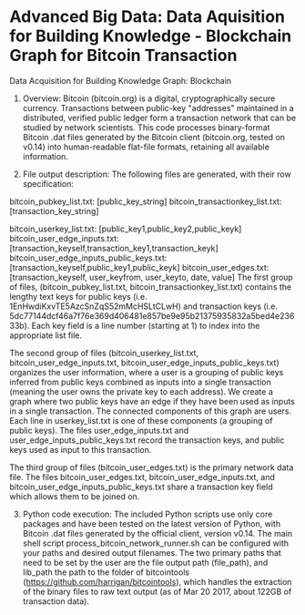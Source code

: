 # Advanced Big Data: Data Aquisition for Building Knowledge - Blockchain Graph for Bitcoin Transaction
Data Acquisition for Building Knowledge Graph: Blockchain 

1.	Overview:
Bitcoin (bitcoin.org) is a digital, cryptographically secure currency. Transactions between public-key "addresses" maintained in a distributed, verified public ledger form a transaction network that can be studied by network scientists. This code processes binary-format Bitcoin .dat files generated by the Bitcoin client (bitcoin.org, tested on v0.14) into human-readable flat-file formats, retaining all available information. 

2.	File output description:
The following files are generated, with their row specification:

bitcoin_pubkey_list.txt: [public_key_string]
bitcoin_transactionkey_list.txt: [transaction_key_string]

bitcoin_userkey_list.txt: [public_key1,public_key2,public_keyk]
bitcoin_user_edge_inputs.txt: [transaction_keyself,transaction_key1,transaction_keyk]
bitcoin_user_edge_inputs_public_keys.txt: [transaction_keyself,public_key1,public_keyk]
bitcoin_user_edges.txt: [transaction_keyself, user_keyfrom, user_keyto, date, value]
The first group of files, (bitcoin_pubkey_list.txt, bitcoin_transactionkey_list.txt) contains the lengthy text keys for public keys (i.e. 1EnHwdiKxvTE5AzcSnZqS52mMcHSLtCLwH) and transaction keys (i.e. 5dc77144dcf46a7f76e369d406481e857be9e95b21375935832a5bed4e23633b). Each key field is a line number (starting at 1) to index into the appropriate list file. 

The second group of files (bitcoin_userkey_list.txt, bitcoin_user_edge_inputs.txt, bitcoin_user_edge_inputs_public_keys.txt) organizes the user information, where a user is a grouping of public keys inferred from public keys combined as inputs into a single transaction (meaning the user owns the private key to each address).  We create a graph where two public keys have an edge if they have been used as inputs in a single transaction. The connected components of this graph are users. Each line in userkey_list.txt is one of these components (a grouping of public keys). The files user_edge_inputs.txt and user_edge_inputs_public_keys.txt record the transaction keys, and public keys used as input to this transaction.

The third group of files (bitcoin_user_edges.txt) is the primary network data file. The files bitcoin_user_edges.txt,  bitcoin_user_edge_inputs.txt, and bitcoin_user_edge_inputs_public_keys.txt share a transaction key field which allows them to be joined on. 

3.	Python code execution:
The included Python scripts use only core packages and have been tested on the latest version of Python, with Bitcoin .dat files generated by the official client, version v0.14. 
The main shell script process_bitcoin_network_runner.sh can be configured with your paths and desired output filenames. The two primary paths that need to be set by the user are the file output path (file_path), and lib_path the path to  the folder of bitcointools (https://github.com/harrigan/bitcointools), which handles the extraction of the binary files to raw text output (as of Mar 20 2017, about 122GB of transaction data).


